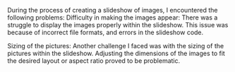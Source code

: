 During the process of creating a slideshow of images, I encountered the following problems:
Difficulty in making the images appear: There was a struggle to display the images properly within the slideshow. This issue was because of incorrect file formats, and errors in the slideshow code.

Sizing of the pictures: Another challenge I faced was with the sizing of the pictures within the slideshow. Adjusting the dimensions of the images to fit the desired layout or aspect ratio proved to be problematic.
